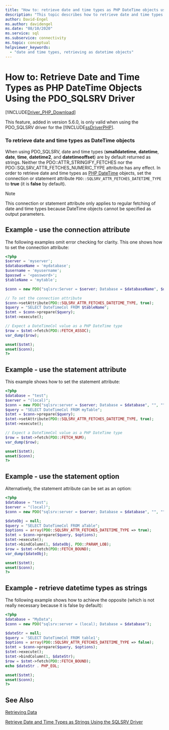 ```yaml
---
title: "How to: retrieve date and time types as PHP DateTime objects using the PDO_SQLSRV driver"
description: "This topic describes how to retrieve date and time types as PHP DateTime objects when using the Microsoft PDO_SQLSRV Driver for PHP for SQL Server"
author: David-Engel
ms.author: davidengel
ms.date: "08/10/2020"
ms.service: sql
ms.subservice: connectivity
ms.topic: conceptual
helpviewer_keywords:
  - "date and time types, retrieving as datetime objects"
---
```

# How to: Retrieve Date and Time Types as PHP DateTime Objects Using the PDO_SQLSRV Driver
[!INCLUDE[Driver_PHP_Download](../../includes/driver_php_download.md)]

This feature, added in version 5.6.0, is only valid when using the PDO_SQLSRV driver for the [!INCLUDE[ssDriverPHP](../../includes/ssdriverphp_md.md)].

### To retrieve date and time types as DateTime objects

When using PDO_SQLSRV, date and time types (**smalldatetime**, **datetime**, **date**, **time**, **datetime2**, and **datetimeoffset**) are by default returned as strings. Neither the PDO::ATTR_STRINGIFY_FETCHES nor the PDO::SQLSRV_ATTR_FETCHES_NUMERIC_TYPE attribute has
any effect. In order to retrieve date and time types as [PHP DateTime](http://php.net/manual/en/class.datetime.php) objects, set the connection or statement attribute `PDO::SQLSRV_ATTR_FETCHES_DATETIME_TYPE` to **true** (it is **false** by default).

> [!NOTE]
> This connection or statement attribute only applies to regular fetching of date and
> time types because DateTime objects cannot be specified as output parameters.

## Example - use the connection attribute
The following examples omit error checking for clarity. This one shows how to set the connection attribute:

```php
<?php
$server = 'myserver';
$databaseName = 'mydatabase';
$username = 'myusername';
$passwd = '<password>';
$tableName = 'mytable';

$conn = new PDO("sqlsrv:Server = $server; Database = $databaseName", $username, $passwd);

// To set the connection attribute
$conn->setAttribute(PDO::SQLSRV_ATTR_FETCHES_DATETIME_TYPE, true);
$query = "SELECT DateTimeCol FROM $tableName";
$stmt = $conn->prepare($query);
$stmt->execute();

// Expect a DateTimeCol value as a PHP DateTime type
$row = $stmt->fetch(PDO::FETCH_ASSOC);
var_dump($row);

unset($stmt);
unset($conn);
?>
```

## Example - use the statement attribute
This example shows how to set the statement attribute:

```php
<?php
$database = "test";
$server = "(local)";
$conn = new PDO("sqlsrv:server = $server; Database = $database", "", "");
$query = "SELECT DateTimeCol FROM myTable";
$stmt = $conn->prepare($query);
$stmt->setAttribute(PDO::SQLSRV_ATTR_FETCHES_DATETIME_TYPE, true);
$stmt->execute();

// Expect a DateTimeCol value as a PHP DateTime type
$row = $stmt->fetch(PDO::FETCH_NUM);
var_dump($row);

unset($stmt);
unset($conn);
?>
```

## Example - use the statement option
Alternatively, the statement attribute can be set as an option:

```php
<?php
$database = "test";
$server = "(local)";
$conn = new PDO("sqlsrv:server = $server; Database = $database", "", "");

$dateObj = null;
$query = "SELECT DateTimeCol FROM aTable";
$options = array(PDO::SQLSRV_ATTR_FETCHES_DATETIME_TYPE => true);
$stmt = $conn->prepare($query, $options);
$stmt->execute();
$stmt->bindColumn(1, $dateObj, PDO::PARAM_LOB);
$row = $stmt->fetch(PDO::FETCH_BOUND);
var_dump($dateObj);

unset($stmt);
unset($conn);
?>
```

## Example - retrieve datetime types as strings
The following example shows how to achieve the opposite (which is not really necessary because it is false by default):

```php
<?php
$database = "MyData";
$conn = new PDO("sqlsrv:server = (local); Database = $database");

$dateStr = null;
$query = 'SELECT DateTimeCol FROM table1';
$options = array(PDO::SQLSRV_ATTR_FETCHES_DATETIME_TYPE => false);
$stmt = $conn->prepare($query, $options);
$stmt->execute();
$stmt->bindColumn(1, $dateStr);
$row = $stmt->fetch(PDO::FETCH_BOUND);
echo $dateStr . PHP_EOL;

unset($stmt);
unset($conn);
?>
```

## See Also
[Retrieving Data](../../connect/php/retrieving-data.md)

[Retrieve Date and Time Types as Strings Using the SQLSRV Driver](../../connect/php/how-to-retrieve-date-and-time-type-as-strings-using-the-sqlsrv-driver.md)
